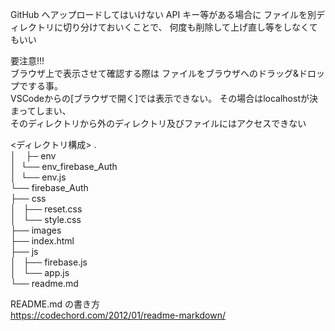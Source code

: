 GitHub へアップロードしてはいけない API キー等がある場合に
ファイルを別ディレクトリに切り分けておいくことで、
何度も削除して上げ直し等をしなくてもいい

要注意!!!  
ブラウザ上で表示させて確認する際は
ファイルをブラウザへのドラッグ&ドロップでする事。  
VSCodeからの[ブラウザで開く]では表示できない。
その場合はlocalhostが決まってしまい、  
そのディレクトリから外のディレクトリ及びファイルにはアクセスできない  


<ディレクトリ構成>
.  
│   
├─ env  
│  └── env_firebase_Auth  
│      └── env.js  
└── firebase_Auth  
     ├── css  
     │   ├── reset.css  
     │   └── style.css  
     ├── images   
     ├── index.html  
     ├── js  
     │   ├── firebase.js    
     │   └── app.js  
     └── readme.md  

README.md の書き方  
https://codechord.com/2012/01/readme-markdown/
